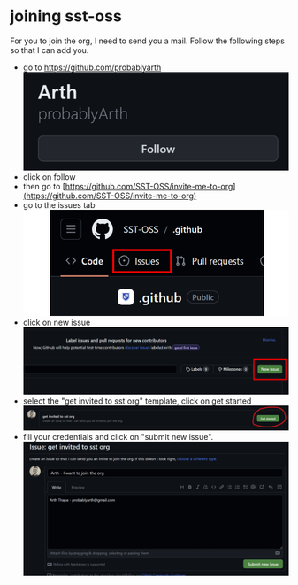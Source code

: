 # joining sst-oss
For you to join the org, I need to send you a mail. Follow the following steps so that I can add you.
- go to https://github.com/probablyarth
![follow probablyarth](./assets/probablyarth.png)
- click on follow
- then go to [https://github.com/SST-OSS/invite-me-to-org](https://github.com/SST-OSS/invite-me-to-org)
- go to the issues tab
![issues tab](./assets/issues.png)
- click on new issue
![new issue](./assets/newIssue.png)
- select the "get invited to sst org" template, click on get started
![get invited to sst org](./assets/getStarted.png)
- fill your credentials and click on "submit new issue".
![skeleton](./assets/iWannaJoin.png)
